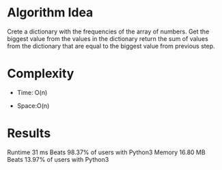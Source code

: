 # Algorithm Idea

Crete a dictionary with the frequencies of the array of numbers.
Get the biggest value from the values in the dictionary
return the sum of values from the dictionary that are equal to the biggest value from previous step.

# Complexity

- Time: O(n)

- Space:O(n)

# Results

Runtime
31
ms
Beats
98.37%
of users with Python3
Memory
16.80
MB
Beats
13.97%
of users with Python3